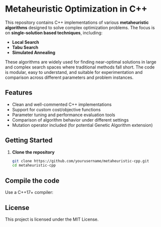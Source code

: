 # Metaheuristic Optimization in C++

This repository contains C++ implementations of various **metaheuristic algorithms** designed to solve complex optimization problems. The focus is on **single-solution based techniques**, including:

- **Local Search**
- **Tabu Search**
- **Simulated Annealing**

These algorithms are widely used for finding near-optimal solutions in large and complex search spaces where traditional methods fall short. The code is modular, easy to understand, and suitable for experimentation and comparison across different parameters and problem instances.

## Features

- Clean and well-commented C++ implementations  
- Support for custom cost/objective functions  
- Parameter tuning and performance evaluation tools  
- Comparison of algorithm behavior under different settings  
- Mutation operator included (for potential Genetic Algorithm extension)

## Getting Started

1. **Clone the repository**  
   ```bash
   git clone https://github.com/yourusername/metaheuristic-cpp.git
   cd metaheuristic-cpp
## Compile the code
Use a C++17+ compiler:


## License
This project is licensed under the MIT License.
